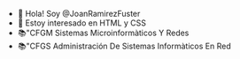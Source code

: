 - 👋 Hola! Soy @JoanRamirezFuster
- 👀 Estoy interesado en HTML y CSS
- 📚"CFGM Sistemas Microinformàticos Y Redes
- 📚"CFGS Administración De Sistemas Informàticos En Red

<!---
JoanRamirezFuster/JoanRamirezFuster is a ✨ special ✨ repository because its `README.md` (this file) appears on your GitHub profile.
You can click the Preview link to take a look at your changes.
--->
